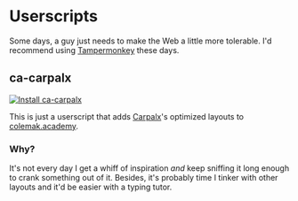 Userscripts
===========

Some days, a guy just needs to make the Web a little more tolerable.
I'd recommend using [Tampermonkey](https://www.tampermonkey.net/) these days.

ca-carpalx
----------

[![Install ca-carpalx](https://img.shields.io/badge/install-6b8e23)](https://raw.githubusercontent.com/dchssr/userscripts/main/ca-carpalx.user.js)

This is just a userscript that adds [Carpalx](http://mkweb.bcgsc.ca/carpalx/?full_optimization)'s
optimized layouts to [colemak.academy](https://www.colemak.academy/).

### Why?

It's not every day I get a whiff of inspiration _and_ keep sniffing it
long enough to crank something out of it.
Besides, it's probably time I tinker with other layouts and it'd be easier
with a typing tutor.
